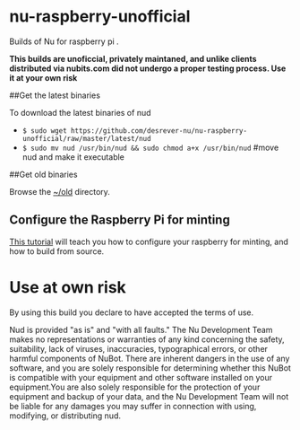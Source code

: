 # nu-raspberry-unofficial
Builds of Nu for raspberry pi .

**This builds are unoficcial, privately maintaned, and unlike clients distributed via nubits.com did not undergo a proper testing process. Use it at your own risk**

##Get the latest binaries

To download the latest binaries of nud 

- `$ sudo wget https://github.com/desrever-nu/nu-raspberry-unofficial/raw/master/latest/nud `
- `$ sudo mv nud /usr/bin/nud && sudo chmod a+x /usr/bin/nud` #move nud and make it executable

##Get old binaries

Browse the [~/old](https://github.com/desrever-nu/nu-raspberry-unofficial/tree/master/old) directory. 


## Configure the Raspberry Pi for minting
[This tutorial](https://docs.nubits.com/nu-raspberry-minting/) will teach you how to configure your raspberry for minting, and  how to build from source. 

# Use at own risk

By using this build you declare to have accepted the terms of use.

Nud is provided "as is" and "with all faults." The Nu Development Team makes no representations 
or warranties of any kind concerning the safety, suitability, lack of viruses, inaccuracies, 
typographical errors, or other harmful components of NuBot. There are inherent dangers in the use of any software, 
and you are solely responsible for determining whether this NuBot is compatible with your equipment 
and other software installed on your equipment.You are also solely responsible for the protection 
of your equipment and backup of your data, and the Nu Development Team will not be liable for any 
damages you may suffer in connection with using, modifying, or distributing nud. 
